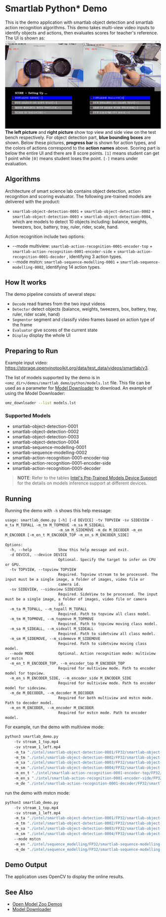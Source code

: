 # Smartlab Python\* Demo

This is the demo application with smartlab object detection and smartlab action recognition algorithms.
This demo takes multi-view video inputs to identify objects and actions, then evaluates scores for teacher's reference.
The UI is shown as:
![image](smartlab.gif)
**The left picture** and **right picture** show top view and side view on the test bench respectively. For object detection part,
**blue bounding boxes** are shown. Below these pictures, **progress bar** is shown for action types, and the colors of actions correspond to
the **action names** above. Scoring part is below the entire UI and there are 8 score points. `[1]` means student can
get 1 point while `[0]` means student loses the point. `[-]` means under evaluation.

## Algorithms
Architecture of smart science lab contains object detection, action recognition and scoring evaluator.
The following pre-trained models are delivered with the product:

* `smartlab-object-detection-0001` + `smartlab-object-detection-0002` + `smartlab-object-detection-0003` + `smartlab-object-detection-0004`, which are models
  to detect 10 objects including: balance, weights, tweezers, box, battery, tray, ruler, rider, scale, hand.

Action recognition include two options:
* --mode multiview: `smartlab-action-recognition-0001-encoder-top` + `smartlab-action-recognition-0001-encoder-side` +
  `smartlab-action-recognition-0001-decoder` , identifying 3 action types.
* --mode mstcn: `smartlab-sequence-modelling-0001` + `smartlab-sequence-modelling-0002`, identifying 14 action types.

## How It works

The demo pipeline consists of several steps:

* `Decode` read frames from the two input videos
* `Detector` detect objects (balance, weights, tweezers, box, battery, tray, ruler, rider scale, hand)
* `Segmentor` segment and classify video frames based on action type of the frame
* `Evaluator` give scores of the current state
* `Display` display the whole UI

## Preparing to Run
Example input video: https://storage.openvinotoolkit.org/data/test_data/videos/smartlab/v3.

The list of models supported by the demo is in `<omz_dir>/demos/smartlab_demo/python/models.lst` file.
This file can be used as a parameter for [Model Downloader](../../../tools/model_tools/README.md) to download.
An example of using the Model Downloader:
```sh
omz_downloader --list models.lst
```

### Supported Models
* smartlab-object-detection-0001
* smartlab-object-detection-0002
* smartlab-object-detection-0003
* smartlab-object-detection-0004
* smartlab-sequence-modelling-0001
* smartlab-sequence-modelling-0002
* smartlab-action-recognition-0001-encoder-top
* smartlab-action-recognition-0001-encoder-side
* smartlab-action-recognition-0001-decoder


> **NOTE**: Refer to the tables [Intel's Pre-Trained Models Device Support](../../../models/intel/device_support.md) for
> the details on models inference support at different devices.

## Running

Running the demo with `-h` shows this help message:
```
usage: smartlab_demo.py [-h] [-d DEVICE] -tv TOPVIEW -sv SIDEVIEW -m_ta M_TOPALL -m_tm M_TOPMOVE -m_sa M_SIDEALL
                        -m_sm M_SIDEMOVE -m_de M_DECODER -m_en M_ENCODER [-m_en_t M_ENCODER_TOP -m_en_s M_ENCODER_SIDE]

Options:
  -h, --help            Show this help message and exit.
  -d DEVICE, --device DEVICE
                        Optional. Specify the target to infer on CPU or GPU.
  -tv TOPVIEW, --topview TOPVIEW
                        Required. Topview stream to be processed. The input must be a single image, a folder of images, video file or
                        camera id.
  -sv SIDEVIEW, --sideview SIDEVIEW
                        Required. SideView to be processed. The input must be a single image, a folder of images, video file or camera
                        id.
  -m_ta M_TOPALL, --m_topall M_TOPALL
                        Required. Path to topview all class model.
  -m_tm M_TOPMOVE, --m_topmove M_TOPMOVE
                        Required. Path to topview moving class model.
  -m_sa M_SIDEALL, --m_sideall M_SIDEALL
                        Required. Path to sidetview all class model.
  -m_sm M_SIDEMOVE, --m_sidemove M_SIDEMOVE
                        Required. Path to sidetview moving class model.
  --mode MODE           Optional. Action recognition mode: multiview or mstcn
  -m_en_t M_ENCODER_TOP, --m_encoder_top M_ENCODER_TOP
                        Required for multiview mode. Path to encoder model for topview.
  -m_en_s M_ENCODER_SIDE, --m_encoder_side M_ENCODER_SIDE
                        Required for multiview mode. Path to encoder model for sideview.
  -m_de M_DECODER, --m_decoder M_DECODER
                        Required for both multiview and mstcn mode. Path to decoder model.
  -m_en M_ENCODER, --m_encoder M_ENCODER
                        Required for mstcn mode. Path to encoder model.
```

For example, run the demo with multiview mode:
```sh
python3 smartlab_demo.py
    -tv stream_1_top.mp4
    -sv stream_1_left.mp4
    -m_ta "./intel/smartlab-object-detection-0001/FP32/smartlab-object-detection-0001.xml"
    -m_tm "./intel/smartlab-object-detection-0002/FP32/smartlab-object-detection-0002.xml"
    -m_sa "./intel/smartlab-object-detection-0003/FP32/smartlab-object-detection-0003.xml"
    -m_sm "./intel/smartlab-object-detection-0004/FP32/smartlab-object-detection-0004.xml"
    -m_en_t "./intel/smartlab-action-recognition-0001-encoder-top/FP32/smartlab-action-recognition-0001-encoder-top.xml"
    -m_en_s "./intel/smartlab-action-recognition-0001-encoder-side/FP32/smartlab-action-recognition-0001-encoder-side.xml"
    -m_de "./intel/smartlab-action-recognition-0001-decoder/FP32/smartlab-action-recognition-0001-decoder.xml"
```
run the demo with mstcn mode:
```sh
python3 smartlab_demo.py
    -tv stream_1_top.mp4
    -sv stream_1_left.mp4
    -m_ta "./intel/smartlab-object-detection-0001/FP32/smartlab-object-detection-0001.xml"
    -m_tm "./intel/smartlab-object-detection-0002/FP32/smartlab-object-detection-0002.xml"
    -m_sa "./intel/smartlab-object-detection-0003/FP32/smartlab-object-detection-0003.xml"
    -m_sm "./intel/smartlab-object-detection-0004/FP32/smartlab-object-detection-0004.xml"
    --mode mstcn
    -m_en "./intel/sequence_modelling/FP32/smartlab-sequence-modelling-0001.xml"
    -m_de "./intel/sequence_modelling/FP32/smartlab-sequence-modelling-0002.xml"
```

## Demo Output

The application uses OpenCV to display the online results.

## See Also

* [Open Model Zoo Demos](../../README.md)
* [Model Downloader](../../../tools/model_tools/README.md)
